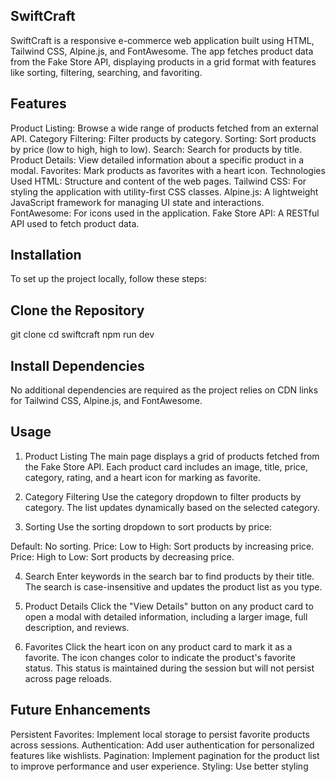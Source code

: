 ## SwiftCraft
SwiftCraft is a responsive e-commerce web application built using HTML, Tailwind CSS, Alpine.js, and FontAwesome. The app fetches product data from the Fake Store API, displaying products in a grid format with features like sorting, filtering, searching, and favoriting.

## Features
Product Listing: Browse a wide range of products fetched from an external API.
Category Filtering: Filter products by category.
Sorting: Sort products by price (low to high, high to low).
Search: Search for products by title.
Product Details: View detailed information about a specific product in a modal.
Favorites: Mark products as favorites with a heart icon.
Technologies Used
HTML: Structure and content of the web pages.
Tailwind CSS: For styling the application with utility-first CSS classes.
Alpine.js: A lightweight JavaScript framework for managing UI state and interactions.
FontAwesome: For icons used in the application.
Fake Store API: A RESTful API used to fetch product data.

## Installation
To set up the project locally, follow these steps:

## Clone the Repository

git clone 
cd swiftcraft
npm run dev

## Install Dependencies

No additional dependencies are required as the project relies on CDN links for Tailwind CSS, Alpine.js, and FontAwesome.

## Usage
1. Product Listing
The main page displays a grid of products fetched from the Fake Store API. Each product card includes an image, title, price, category, rating, and a heart icon for marking as favorite.

2. Category Filtering
Use the category dropdown to filter products by category. The list updates dynamically based on the selected category.

3. Sorting
Use the sorting dropdown to sort products by price:

Default: No sorting.
Price: Low to High: Sort products by increasing price.
Price: High to Low: Sort products by decreasing price.

4. Search
Enter keywords in the search bar to find products by their title. The search is case-insensitive and updates the product list as you type.

5. Product Details
Click the "View Details" button on any product card to open a modal with detailed information, including a larger image, full description, and reviews.

6. Favorites
Click the heart icon on any product card to mark it as a favorite. The icon changes color to indicate the product's favorite status. This status is maintained during the session but will not persist across page reloads.

## Future Enhancements
Persistent Favorites: Implement local storage to persist favorite products across sessions.
Authentication: Add user authentication for personalized features like wishlists.
Pagination: Implement pagination for the product list to improve performance and user experience.
Styling: Use better styling 
